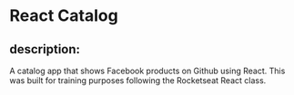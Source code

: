 # React Catalog

## description: 
A catalog app that shows Facebook products on Github using React. This was built for training purposes following the Rocketseat React class. 
